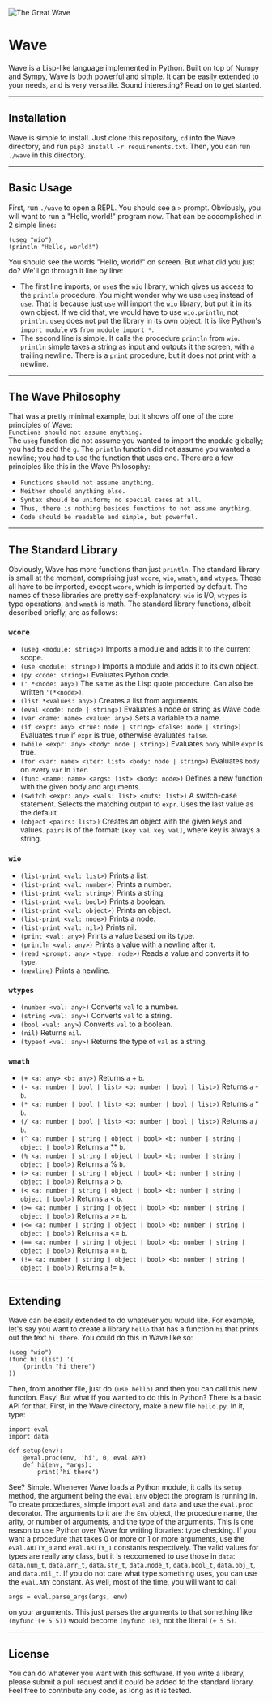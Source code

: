 ![The Great Wave](https://upload.wikimedia.org/wikipedia/commons/0/0a/The_Great_Wave_off_Kanagawa.jpg)
# Wave
Wave is a Lisp-like language implemented in Python. Built on top of Numpy and Sympy,
Wave is both powerful and simple. It can be easily extended to your needs, and is very 
versatile. Sound interesting? Read on to get started.

---
## Installation
Wave is simple to install. Just clone this repository, `cd` into the Wave directory,
and run `pip3 install -r requirements.txt`. Then, you can run `./wave` in this directory.

---
## Basic Usage
First, run `./wave` to open a REPL. You should see a `>` prompt. Obviously, you will want
to run a "Hello, world!" program now. That can be accomplished in 2 simple lines:  
```
(useg "wio")
(println "Hello, world!")
```
You should see the words "Hello, world!" on screen. But what did you just do? We'll go through
it line by line:

- The first line imports, or `use`s the `wio` library, which gives us access to the `println`
procedure. You might wonder why we use `useg` instead of `use`. That is because just `use` will
import the `wio` library, but put it in its own object. If we did that, we would have to use
`wio.println`, not `println`. `useg` does not put the library in its own object. It is like Python's
`import module` vs `from module import *`.
- The second line is simple. It calls the procedure `println` from `wio`. `println` simple takes
a string as input and outputs it the screen, with a trailing newline. There is a `print` procedure,
but it does not print with a newline.

---
## The Wave Philosophy
That was a pretty minimal example, but it shows off one of the core principles of Wave:  
`Functions should not assume anything.`  
The `useg` function did not assume you wanted to import the module globally; you had to add the `g`.
The `println` function did not assume you wanted a newline; you had to use the function that uses one.
There are a few principles like this in the Wave Philosophy:

- `Functions should not assume anything.`
- `Neither should anything else.`
- `Syntax should be uniform; no special cases at all.`
- `Thus, there is nothing besides functions to not assume anything.`
- `Code should be readable and simple, but powerful.`
---
## The Standard Library
Obviously, Wave has more functions than just `println`. The standard library is small at the moment,
comprising just `wcore`, `wio`, `wmath`, and `wtypes`. These all have to be imported, except `wcore`,
which is imported by default. The names of these libraries are pretty self-explanatory: `wio` is I/O,
`wtypes` is type operations, and `wmath` is math. The standard library functions, albeit described briefly,
are as follows:

### `wcore`

- `(useg <module: string>)` Imports a module and adds it to the current scope.
- `(use <module: string>)` Imports a module and adds it to its own object.
- `(py <code: string>)` Evaluates Python code.
- `(' *<node: any>)` The same as the Lisp quote procedure. Can also be written `'(*<node>)`.
- `(list *<values: any>)` Creates a list from arguments.
- `(eval <code: node | string>)` Evaluates a node or string as Wave code.
- `(var <name: name> <value: any>)` Sets a variable to a name.
- `(if <expr: any> <true: node | string> <false: node | string>)` Evaluates `true` if `expr` is true, otherwise evaluates `false`.
- `(while <expr: any> <body: node | string>)` Evaluates `body` while `expr` is true.
- `(for <var: name> <iter: list> <body: node | string>)` Evaluates `body` on every `var` in `iter`.
- `(func <name: name> <args: list> <body: node>)` Defines a new function with the given body and arguments.
- `(switch <expr: any> <vals: list> <outs: list>)` A switch-case statement. Selects the matching output to `expr`. Uses
the last value as the default.
- `(object <pairs: list>)` Creates an object with the given keys and values. `pairs` is of the format: `[key val key val]`, where key
is always a string.

### `wio`

- `(list-print <val: list>)` Prints a list.
- `(list-print <val: number>)` Prints a number.
- `(list-print <val: string>)` Prints a string.
- `(list-print <val: bool>)` Prints a boolean.
- `(list-print <val: object>)` Prints an object.
- `(list-print <val: node>)` Prints a node.
- `(list-print <val: nil>)` Prints nil.
- `(print <val: any>)` Prints a value based on its type.
- `(println <val: any>)` Prints a value with a newline after it.
- `(read <prompt: any> <type: node>)` Reads a value and converts it to `type`.
- `(newline)` Prints a newline.

### `wtypes`

- `(number <val: any>)` Converts `val` to a number.
- `(string <val: any>)` Converts `val` to a string.
- `(bool <val: any>)` Converts `val` to a boolean.
- `(nil)` Returns `nil`.
- `(typeof <val: any>)` Returns the type of `val` as a string.

### `wmath`

- `(+ <a: any> <b: any>)` Returns `a` + `b`.
- `(- <a: number | bool | list> <b: number | bool | list>)` Returns `a` - `b`.
- `(* <a: number | bool | list> <b: number | bool | list>)` Returns `a` * `b`.
- `(/ <a: number | bool | list> <b: number | bool | list>)` Returns `a` / `b`.
- `(^ <a: number | string | object | bool> <b: number | string | object | bool>)` Returns `a` ** `b`.
- `(% <a: number | string | object | bool> <b: number | string | object | bool>)` Returns `a` % `b`.
- `(> <a: number | string | object | bool> <b: number | string | object | bool>)` Returns `a` > `b`.
- `(< <a: number | string | object | bool> <b: number | string | object | bool>)` Returns `a` < `b`.
- `(>= <a: number | string | object | bool> <b: number | string | object | bool>)` Returns `a` >= `b`.
- `(<= <a: number | string | object | bool> <b: number | string | object | bool>)` Returns `a` <= `b`.
- `(== <a: number | string | object | bool> <b: number | string | object | bool>)` Returns `a` == `b`.
- `(!= <a: number | string | object | bool> <b: number | string | object | bool>)` Returns `a` != `b`.
---
## Extending
Wave can be easily extended to do whatever you would like. For example, let's say you want to create a library
`hello` that has a function `hi` that prints out the text `hi there`. You could do this in Wave like so:
```
(useg "wio")
(func hi (list) '(
    (println "hi there")
))
```
Then, from another file, just do `(use hello)` and then you can call this new function. Easy! But what if you
wanted to do this in Python? There is a basic API for that. First, in the Wave directory, make a new file
`hello.py`. In it, type:
```
import eval
import data

def setup(env):
    @eval.proc(env, 'hi', 0, eval.ANY)
    def hi(env, *args):
        print('hi there')
```
See? Simple. Whenever Wave loads a Python module, it calls its `setup` method, the argument being the
`eval.Env` object the program is running in. To create procedures, simple import `eval` and `data` and
use the `eval.proc` decorator. The arguments to it are the `Env` object, the procedure name, the arity,
or number of arguments, and the type of the arguments. This is one reason to use Python over Wave for
writing libraries: type checking. If you want a procedure that takes 0 or more or 1 or more arguments,
use the `eval.ARITY_0` and `eval.ARITY_1` constants respectively. The valid values for types are really any
class, but it is reccomened to use those in `data`: `data.num_t`, `data.arr_t`, `data.str_t`, `data.node_t`,
`data.bool_t`, `data.obj_t`, and `data.nil_t`. If you do not care what type something uses, you can use the
`eval.ANY` constant. As well, most of the time, you will want to call
```
args = eval.parse_args(args, env)
```

on your arguments. This just parses the arguments to that something like `(myfunc (+ 5 5))` would become
`(myfunc 10)`, not the literal `(+ 5 5)`.

---
## License
You can do whatever you want with this software. If you write a library, please submit a pull request
and it could be added to the standard library. Feel free to contribute any code, as long as it is tested.
